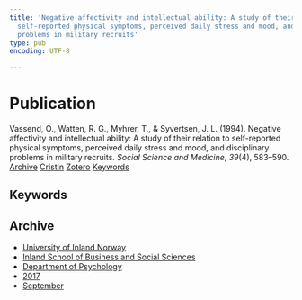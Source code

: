 ```yaml
---
title: 'Negative affectivity and intellectual ability: A study of their relation to
  self-reported physical symptoms, perceived daily stress and mood, and disciplinary
  problems in military recruits'
type: pub
encoding: UTF-8

---
```

<h1>Publication</h1>
<article id="csl-bib-container-JN9MMASH" class="csl-bib-container">
  <div class="csl-bib-body"> <div class="csl-entry">Vassend, O., Watten, R. G., Myhrer, T., &#38; Syvertsen, J. L. (1994). Negative affectivity and intellectual ability: A study of their relation to self-reported physical symptoms, perceived daily stress and mood, and disciplinary problems in military recruits. <i>Social Science and Medicine</i>, <i>39</i>(4), 583–590.</div> </div>
  <div class="csl-bib-buttons">
    <a href="#taxonomy-article-JN9MMASH" alt="archive" class="csl-bib-button">Archive</a>
    <a href="https://app.cristin.no/results/show.jsf?id=1491816" alt="Cristin" class="csl-bib-button">Cristin</a>
    <a href="http://zotero.org/groups/5881554/items/JN9MMASH" alt="Zotero" class="csl-bib-button">Zotero</a>
    <a href="#keywords-article-JN9MMASH" alt="keywords" class="csl-bib-button">Keywords</a>
  </div>
  <div id="csl-bib-meta-container-JN9MMASH"></div>
</article>
<div id="csl-bib-meta-JN9MMASH" class="csl-bib-meta">
  <article id="keywords-article-JN9MMASH" class="keywords-article">
    <h1>Keywords</h1>
    
  </article>
  <article id="taxonomy-article-JN9MMASH" class="taxonomy-article">
    <h1>Archive</h1>
    <ul>
      <li>
        <a href="/en/archive/?key=3DCRN523">University of Inland Norway</a>
      </li>
      <li>
        <a href="/en/archive/?key=DU8Q9LN9">Inland School of Business and Social Sciences</a>
      </li>
      <li>
        <a href="/en/archive/?key=KTD9NXA8">Department of Psychology</a>
      </li>
      <li>
        <a href="/en/archive/?key=E9KSSDJQ">2017</a>
      </li>
      <li>
        <a href="/en/archive/?key=NGAXK4N5">September</a>
      </li>
    </ul>
  </article>
</div>
